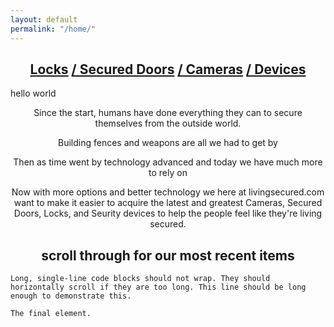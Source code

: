 ```yaml
---
layout: default
permalink: "/home/"
---
```

<h2 style="text-align:center;">
   <nav>
    <a href="/locks/">Locks</a>
    <a href="/doors/">/ Secured Doors</a>
    <a href="/cameras/">/ Cameras</a>
    <a href="/devices/">/ Devices</a>
   </nav>
 </h2>
hello world
 
<p style="text-align: center;">
Since the start, humans have done everything they can to secure themselves from the outside world.
</p>
<p style="text-align: center;">
Building fences and weapons are all we had to get by 
</p>
<p style="text-align: center;">
Then as time went by technology advanced and today we have much more to rely on 
</p>
<p style="text-align: center;">
Now with more options and better technology we here at livingsecured.com want to make it easier to acquire the latest and greatest Cameras, Secured Doors, Locks, and Seurity devices to help the people feel like they're living secured.
</p> 

<h2 style="text-align:center;">scroll through for our most recent items</h2>


```
Long, single-line code blocks should not wrap. They should horizontally scroll if they are too long. This line should be long enough to demonstrate this.
```

```
The final element.
```
